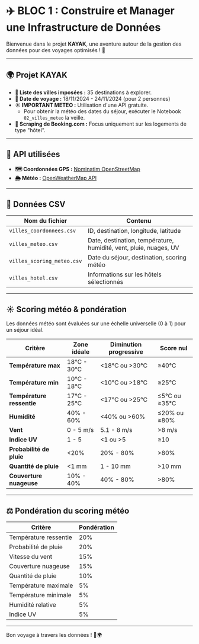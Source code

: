 # ✈️ BLOC 1 : Construire et Manager une Infrastructure de Données

Bienvenue dans le projet **KAYAK**, une aventure autour de la gestion des données pour des voyages optimisés ! 🚀

---

## 🌍 Projet KAYAK

- **🌆 Liste des villes imposées :** 35 destinations à explorer.
- **📅 Date de voyage :** 18/11/2024 - 24/11/2024 (pour 2 personnes)
- **☀️ IMPORTANT METEO :** Utilisation d'une API gratuite.
  - Pour obtenir la météo des dates du séjour, exécuter le Notebook `02_villes_meteo` la veille.  
- **🏨 Scraping de Booking.com :** Focus uniquement sur les logements de type "hôtel".

---

## 🔗 API utilisées

- **🗺️ Coordonnées GPS :** [Nominatim OpenStreetMap](https://nominatim.openstreetmap.org/search)
- **🌦️ Météo :** [OpenWeatherMap API](https://api.openweathermap.org/data/3.0/onecall?)

---

## 📁 Données CSV

| Nom du fichier        | Contenu                                                                 |
|----------------------|-------------------------------------------------------------------------|
| `villes_coordonnees.csv` | ID, destination, longitude, latitude                                 |
| `villes_meteo.csv`       | Date, destination, température, humidité, vent, pluie, nuages, UV   |
| `villes_scoring_meteo.csv` | Date du séjour, destination, scoring météo                          |
| `villes_hotel.csv`       | Informations sur les hôtels sélectionnés                            |

---

## ☀️ Scoring météo & pondération

Les données météo sont évaluées sur une échelle universelle (0 à 1) pour un séjour idéal.

| Critère                | Zone idéale                           | Diminution progressive               | Score nul                              |
|------------------------|--------------------------------------|--------------------------------------|--------------------------------------|
| **Température max**    | 18°C - 30°C                          | <18°C ou >30°C                       | ≥40°C                                  |
| **Température min**    | 10°C - 18°C                          | <10°C ou >18°C                       | ≥25°C                                  |
| **Température ressentie** | 17°C - 25°C                          | <17°C ou >25°C                       | ≤5°C ou ≥35°C                          |
| **Humidité**            | 40% - 60%                            | <40% ou >60%                         | ≤20% ou ≥80%                           |
| **Vent**                | 0 - 5 m/s                            | 5.1 - 8 m/s                           | >8 m/s                                 |
| **Indice UV**           | 1 - 5                                | <1 ou >5                              | ≥10                                    |
| **Probabilité de pluie** | <20%                                 | 20% - 80%                             | >80%                                   |
| **Quantité de pluie**   | <1 mm                                | 1 - 10 mm                             | >10 mm                                 |
| **Couverture nuageuse** | 10% - 40%                            | 40% - 80%                             | >80%                                   |

---

## ⚖️ Pondération du scoring météo

| Critère                | Pondération |
|------------------------|-------------|
| Température ressentie  | 20%         |
| Probabilité de pluie   | 20%         |
| Vitesse du vent        | 15%         |
| Couverture nuageuse    | 15%         |
| Quantité de pluie      | 10%         |
| Température maximale  | 5%          |
| Température minimale  | 5%          |
| Humidité relative     | 5%          |
| Indice UV             | 5%          |

---

Bon voyage à travers les données ! 🚀🌍

